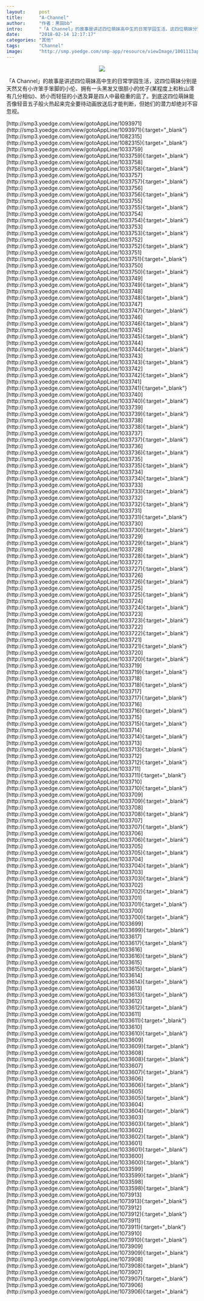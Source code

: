 ```yaml
---
layout:     post
title:      "A-Channel"
author:     "作者：黑田bb"
intro:      "「A Channel」的故事是讲述四位萌妹高中生的日常学园生活，这四位萌妹分别是天然又有小许笨手笨脚的小伦、拥有一头黑发又很胆小的优子(某程度上和秋山澪有几分相似)、娇小而轻狂的小透及算是四人中最稳重的凪了。到底这四位萌妹能否像轻音五子般火热起来完全要待动画放送后才能判断，但她们的潜力却绝对不容忽视。"
date:       "2018-02-14 12:17:17"
categories: "其他"
tags:       "Channel"
image:      "http://smp.yoedge.com/smp-app/resource/viewImage/1001113appline.png"
---
```

<div style="text-align: center">
<p><img src="http://smp.yoedge.com/smp-app/resource/viewImage/1001113appline.png"/></p>
</div>
<p class="post-meta">
<span>「A Channel」的故事是讲述四位萌妹高中生的日常学园生活，这四位萌妹分别是天然又有小许笨手笨脚的小伦、拥有一头黑发又很胆小的优子(某程度上和秋山澪有几分相似)、娇小而轻狂的小透及算是四人中最稳重的凪了。到底这四位萌妹能否像轻音五子般火热起来完全要待动画放送后才能判断，但她们的潜力却绝对不容忽视。</span>
</p>
[http://smp3.yoedge.com/view/gotoAppLine/1093971](http://smp3.yoedge.com/view/gotoAppLine/1093971){:target="_blank"}
[http://smp3.yoedge.com/view/gotoAppLine/1082315](http://smp3.yoedge.com/view/gotoAppLine/1082315){:target="_blank"}
[http://smp3.yoedge.com/view/gotoAppLine/1033759](http://smp3.yoedge.com/view/gotoAppLine/1033759){:target="_blank"}
[http://smp3.yoedge.com/view/gotoAppLine/1033758](http://smp3.yoedge.com/view/gotoAppLine/1033758){:target="_blank"}
[http://smp3.yoedge.com/view/gotoAppLine/1033757](http://smp3.yoedge.com/view/gotoAppLine/1033757){:target="_blank"}
[http://smp3.yoedge.com/view/gotoAppLine/1033756](http://smp3.yoedge.com/view/gotoAppLine/1033756){:target="_blank"}
[http://smp3.yoedge.com/view/gotoAppLine/1033755](http://smp3.yoedge.com/view/gotoAppLine/1033755){:target="_blank"}
[http://smp3.yoedge.com/view/gotoAppLine/1033754](http://smp3.yoedge.com/view/gotoAppLine/1033754){:target="_blank"}
[http://smp3.yoedge.com/view/gotoAppLine/1033753](http://smp3.yoedge.com/view/gotoAppLine/1033753){:target="_blank"}
[http://smp3.yoedge.com/view/gotoAppLine/1033752](http://smp3.yoedge.com/view/gotoAppLine/1033752){:target="_blank"}
[http://smp3.yoedge.com/view/gotoAppLine/1033751](http://smp3.yoedge.com/view/gotoAppLine/1033751){:target="_blank"}
[http://smp3.yoedge.com/view/gotoAppLine/1033750](http://smp3.yoedge.com/view/gotoAppLine/1033750){:target="_blank"}
[http://smp3.yoedge.com/view/gotoAppLine/1033749](http://smp3.yoedge.com/view/gotoAppLine/1033749){:target="_blank"}
[http://smp3.yoedge.com/view/gotoAppLine/1033748](http://smp3.yoedge.com/view/gotoAppLine/1033748){:target="_blank"}
[http://smp3.yoedge.com/view/gotoAppLine/1033747](http://smp3.yoedge.com/view/gotoAppLine/1033747){:target="_blank"}
[http://smp3.yoedge.com/view/gotoAppLine/1033746](http://smp3.yoedge.com/view/gotoAppLine/1033746){:target="_blank"}
[http://smp3.yoedge.com/view/gotoAppLine/1033745](http://smp3.yoedge.com/view/gotoAppLine/1033745){:target="_blank"}
[http://smp3.yoedge.com/view/gotoAppLine/1033744](http://smp3.yoedge.com/view/gotoAppLine/1033744){:target="_blank"}
[http://smp3.yoedge.com/view/gotoAppLine/1033743](http://smp3.yoedge.com/view/gotoAppLine/1033743){:target="_blank"}
[http://smp3.yoedge.com/view/gotoAppLine/1033742](http://smp3.yoedge.com/view/gotoAppLine/1033742){:target="_blank"}
[http://smp3.yoedge.com/view/gotoAppLine/1033741](http://smp3.yoedge.com/view/gotoAppLine/1033741){:target="_blank"}
[http://smp3.yoedge.com/view/gotoAppLine/1033740](http://smp3.yoedge.com/view/gotoAppLine/1033740){:target="_blank"}
[http://smp3.yoedge.com/view/gotoAppLine/1033739](http://smp3.yoedge.com/view/gotoAppLine/1033739){:target="_blank"}
[http://smp3.yoedge.com/view/gotoAppLine/1033738](http://smp3.yoedge.com/view/gotoAppLine/1033738){:target="_blank"}
[http://smp3.yoedge.com/view/gotoAppLine/1033737](http://smp3.yoedge.com/view/gotoAppLine/1033737){:target="_blank"}
[http://smp3.yoedge.com/view/gotoAppLine/1033736](http://smp3.yoedge.com/view/gotoAppLine/1033736){:target="_blank"}
[http://smp3.yoedge.com/view/gotoAppLine/1033735](http://smp3.yoedge.com/view/gotoAppLine/1033735){:target="_blank"}
[http://smp3.yoedge.com/view/gotoAppLine/1033734](http://smp3.yoedge.com/view/gotoAppLine/1033734){:target="_blank"}
[http://smp3.yoedge.com/view/gotoAppLine/1033733](http://smp3.yoedge.com/view/gotoAppLine/1033733){:target="_blank"}
[http://smp3.yoedge.com/view/gotoAppLine/1033732](http://smp3.yoedge.com/view/gotoAppLine/1033732){:target="_blank"}
[http://smp3.yoedge.com/view/gotoAppLine/1033731](http://smp3.yoedge.com/view/gotoAppLine/1033731){:target="_blank"}
[http://smp3.yoedge.com/view/gotoAppLine/1033730](http://smp3.yoedge.com/view/gotoAppLine/1033730){:target="_blank"}
[http://smp3.yoedge.com/view/gotoAppLine/1033729](http://smp3.yoedge.com/view/gotoAppLine/1033729){:target="_blank"}
[http://smp3.yoedge.com/view/gotoAppLine/1033728](http://smp3.yoedge.com/view/gotoAppLine/1033728){:target="_blank"}
[http://smp3.yoedge.com/view/gotoAppLine/1033727](http://smp3.yoedge.com/view/gotoAppLine/1033727){:target="_blank"}
[http://smp3.yoedge.com/view/gotoAppLine/1033726](http://smp3.yoedge.com/view/gotoAppLine/1033726){:target="_blank"}
[http://smp3.yoedge.com/view/gotoAppLine/1033725](http://smp3.yoedge.com/view/gotoAppLine/1033725){:target="_blank"}
[http://smp3.yoedge.com/view/gotoAppLine/1033724](http://smp3.yoedge.com/view/gotoAppLine/1033724){:target="_blank"}
[http://smp3.yoedge.com/view/gotoAppLine/1033723](http://smp3.yoedge.com/view/gotoAppLine/1033723){:target="_blank"}
[http://smp3.yoedge.com/view/gotoAppLine/1033722](http://smp3.yoedge.com/view/gotoAppLine/1033722){:target="_blank"}
[http://smp3.yoedge.com/view/gotoAppLine/1033721](http://smp3.yoedge.com/view/gotoAppLine/1033721){:target="_blank"}
[http://smp3.yoedge.com/view/gotoAppLine/1033720](http://smp3.yoedge.com/view/gotoAppLine/1033720){:target="_blank"}
[http://smp3.yoedge.com/view/gotoAppLine/1033719](http://smp3.yoedge.com/view/gotoAppLine/1033719){:target="_blank"}
[http://smp3.yoedge.com/view/gotoAppLine/1033718](http://smp3.yoedge.com/view/gotoAppLine/1033718){:target="_blank"}
[http://smp3.yoedge.com/view/gotoAppLine/1033717](http://smp3.yoedge.com/view/gotoAppLine/1033717){:target="_blank"}
[http://smp3.yoedge.com/view/gotoAppLine/1033716](http://smp3.yoedge.com/view/gotoAppLine/1033716){:target="_blank"}
[http://smp3.yoedge.com/view/gotoAppLine/1033715](http://smp3.yoedge.com/view/gotoAppLine/1033715){:target="_blank"}
[http://smp3.yoedge.com/view/gotoAppLine/1033714](http://smp3.yoedge.com/view/gotoAppLine/1033714){:target="_blank"}
[http://smp3.yoedge.com/view/gotoAppLine/1033713](http://smp3.yoedge.com/view/gotoAppLine/1033713){:target="_blank"}
[http://smp3.yoedge.com/view/gotoAppLine/1033712](http://smp3.yoedge.com/view/gotoAppLine/1033712){:target="_blank"}
[http://smp3.yoedge.com/view/gotoAppLine/1033711](http://smp3.yoedge.com/view/gotoAppLine/1033711){:target="_blank"}
[http://smp3.yoedge.com/view/gotoAppLine/1033710](http://smp3.yoedge.com/view/gotoAppLine/1033710){:target="_blank"}
[http://smp3.yoedge.com/view/gotoAppLine/1033709](http://smp3.yoedge.com/view/gotoAppLine/1033709){:target="_blank"}
[http://smp3.yoedge.com/view/gotoAppLine/1033708](http://smp3.yoedge.com/view/gotoAppLine/1033708){:target="_blank"}
[http://smp3.yoedge.com/view/gotoAppLine/1033707](http://smp3.yoedge.com/view/gotoAppLine/1033707){:target="_blank"}
[http://smp3.yoedge.com/view/gotoAppLine/1033706](http://smp3.yoedge.com/view/gotoAppLine/1033706){:target="_blank"}
[http://smp3.yoedge.com/view/gotoAppLine/1033705](http://smp3.yoedge.com/view/gotoAppLine/1033705){:target="_blank"}
[http://smp3.yoedge.com/view/gotoAppLine/1033704](http://smp3.yoedge.com/view/gotoAppLine/1033704){:target="_blank"}
[http://smp3.yoedge.com/view/gotoAppLine/1033703](http://smp3.yoedge.com/view/gotoAppLine/1033703){:target="_blank"}
[http://smp3.yoedge.com/view/gotoAppLine/1033702](http://smp3.yoedge.com/view/gotoAppLine/1033702){:target="_blank"}
[http://smp3.yoedge.com/view/gotoAppLine/1033701](http://smp3.yoedge.com/view/gotoAppLine/1033701){:target="_blank"}
[http://smp3.yoedge.com/view/gotoAppLine/1033700](http://smp3.yoedge.com/view/gotoAppLine/1033700){:target="_blank"}
[http://smp3.yoedge.com/view/gotoAppLine/1033699](http://smp3.yoedge.com/view/gotoAppLine/1033699){:target="_blank"}
[http://smp3.yoedge.com/view/gotoAppLine/1033617](http://smp3.yoedge.com/view/gotoAppLine/1033617){:target="_blank"}
[http://smp3.yoedge.com/view/gotoAppLine/1033616](http://smp3.yoedge.com/view/gotoAppLine/1033616){:target="_blank"}
[http://smp3.yoedge.com/view/gotoAppLine/1033615](http://smp3.yoedge.com/view/gotoAppLine/1033615){:target="_blank"}
[http://smp3.yoedge.com/view/gotoAppLine/1033614](http://smp3.yoedge.com/view/gotoAppLine/1033614){:target="_blank"}
[http://smp3.yoedge.com/view/gotoAppLine/1033613](http://smp3.yoedge.com/view/gotoAppLine/1033613){:target="_blank"}
[http://smp3.yoedge.com/view/gotoAppLine/1033612](http://smp3.yoedge.com/view/gotoAppLine/1033612){:target="_blank"}
[http://smp3.yoedge.com/view/gotoAppLine/1033611](http://smp3.yoedge.com/view/gotoAppLine/1033611){:target="_blank"}
[http://smp3.yoedge.com/view/gotoAppLine/1033610](http://smp3.yoedge.com/view/gotoAppLine/1033610){:target="_blank"}
[http://smp3.yoedge.com/view/gotoAppLine/1033609](http://smp3.yoedge.com/view/gotoAppLine/1033609){:target="_blank"}
[http://smp3.yoedge.com/view/gotoAppLine/1033608](http://smp3.yoedge.com/view/gotoAppLine/1033608){:target="_blank"}
[http://smp3.yoedge.com/view/gotoAppLine/1033607](http://smp3.yoedge.com/view/gotoAppLine/1033607){:target="_blank"}
[http://smp3.yoedge.com/view/gotoAppLine/1033606](http://smp3.yoedge.com/view/gotoAppLine/1033606){:target="_blank"}
[http://smp3.yoedge.com/view/gotoAppLine/1033605](http://smp3.yoedge.com/view/gotoAppLine/1033605){:target="_blank"}
[http://smp3.yoedge.com/view/gotoAppLine/1033604](http://smp3.yoedge.com/view/gotoAppLine/1033604){:target="_blank"}
[http://smp3.yoedge.com/view/gotoAppLine/1033603](http://smp3.yoedge.com/view/gotoAppLine/1033603){:target="_blank"}
[http://smp3.yoedge.com/view/gotoAppLine/1033602](http://smp3.yoedge.com/view/gotoAppLine/1033602){:target="_blank"}
[http://smp3.yoedge.com/view/gotoAppLine/1033601](http://smp3.yoedge.com/view/gotoAppLine/1033601){:target="_blank"}
[http://smp3.yoedge.com/view/gotoAppLine/1033600](http://smp3.yoedge.com/view/gotoAppLine/1033600){:target="_blank"}
[http://smp3.yoedge.com/view/gotoAppLine/1033599](http://smp3.yoedge.com/view/gotoAppLine/1033599){:target="_blank"}
[http://smp3.yoedge.com/view/gotoAppLine/1033598](http://smp3.yoedge.com/view/gotoAppLine/1033598){:target="_blank"}
[http://smp3.yoedge.com/view/gotoAppLine/1073913](http://smp3.yoedge.com/view/gotoAppLine/1073913){:target="_blank"}
[http://smp3.yoedge.com/view/gotoAppLine/1073912](http://smp3.yoedge.com/view/gotoAppLine/1073912){:target="_blank"}
[http://smp3.yoedge.com/view/gotoAppLine/1073911](http://smp3.yoedge.com/view/gotoAppLine/1073911){:target="_blank"}
[http://smp3.yoedge.com/view/gotoAppLine/1073910](http://smp3.yoedge.com/view/gotoAppLine/1073910){:target="_blank"}
[http://smp3.yoedge.com/view/gotoAppLine/1073909](http://smp3.yoedge.com/view/gotoAppLine/1073909){:target="_blank"}
[http://smp3.yoedge.com/view/gotoAppLine/1073908](http://smp3.yoedge.com/view/gotoAppLine/1073908){:target="_blank"}
[http://smp3.yoedge.com/view/gotoAppLine/1073907](http://smp3.yoedge.com/view/gotoAppLine/1073907){:target="_blank"}
[http://smp3.yoedge.com/view/gotoAppLine/1073906](http://smp3.yoedge.com/view/gotoAppLine/1073906){:target="_blank"}


